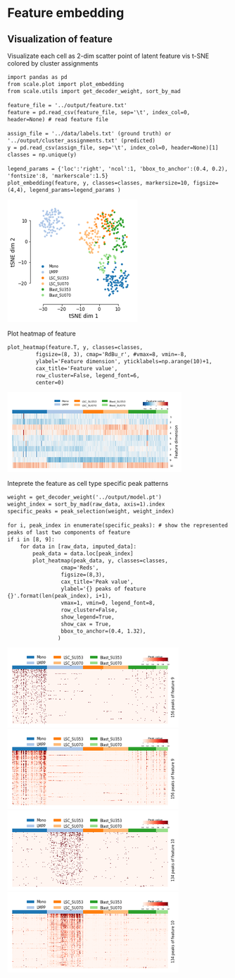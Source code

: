 # Feature embedding

## Visualization of feature
Visualizate each cell as 2-dim scatter point of latent feature vis t-SNE colored by cluster assignments

    import pandas as pd
    from scale.plot import plot_embedding
    from scale.utils import get_decoder_weight, sort_by_mad
    
    feature_file = '../output/feature.txt'
    feature = pd.read_csv(feature_file, sep='\t', index_col=0, header=None) # read feature file
    
    assign_file = '../data/labels.txt' (ground truth) or '../output/cluster_assignments.txt' (predicted)
    y = pd.read_csv(assign_file, sep='\t', index_col=0, header=None)[1]
    classes = np.unique(y)
   
    legend_params = {'loc':'right', 'ncol':1, 'bbox_to_anchor':(0.4, 0.2), 'fontsize':8, 'markerscale':1.5}
    plot_embedding(feature, y, classes=classes, markersize=10, figsize=(4,4), legend_params=legend_params )
    
    
![feature embedding](png/feature_embedding.png)

Plot heatmap of feature

    plot_heatmap(feature.T, y, classes=classes, 
             figsize=(8, 3), cmap='RdBu_r', #vmax=8, vmin=-8,
             ylabel='Feature dimension', yticklabels=np.arange(10)+1, 
             cax_title='Feature value',
             row_cluster=False, legend_font=6, 
             center=0)
             
![feature heatmap](png/feature_heatmap.png)

Inteprete the feature as cell type specific peak patterns

    weight = get_decoder_weight('../output/model.pt')
    weight_index = sort_by_mad(raw_data, axis=1).index
    specific_peaks = peak_selection(weight, weight_index)

    for i, peak_index in enumerate(specific_peaks): # show the represented peaks of last two components of feature
    if i in [8, 9]:
        for data in [raw_data, imputed_data]:
            peak_data = data.loc[peak_index]
            plot_heatmap(peak_data, y, classes=classes,
                     cmap='Reds', 
                     figsize=(8,3), 
                     cax_title='Peak value', 
                     ylabel='{} peaks of feature {}'.format(len(peak_index), i+1),
                     vmax=1, vmin=0, legend_font=8,
                     row_cluster=False,
                     show_legend=True,
                     show_cax = True,
                     bbox_to_anchor=(0.4, 1.32),
                    )
                    
![feature-9 raw](png/feature-9_raw.png)
![feature-9 impute](png/feature-9_impute.png)
![feature-10 raw](png/feature-10_raw.png)
![feature-10 impute](png/feature-10_impute.png)
